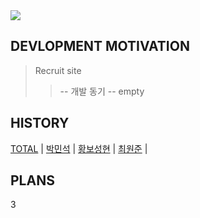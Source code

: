 <img src="https://capsule-render.vercel.app/api?type=waving&color=&height=200&section=header&text=구인구직웹%20프로젝트&fontSize=90" />

DEVLOPMENT MOTIVATION
---
> Recruit site
> > -- 개발 동기 
> > -- empty

HISTORY
---
[TOTAL](DOCUMENT/HISTORY/TOTAL) | [박민석](DOCUMENT/HISTORY/박민석) | 
[황보성현](DOCUMENT/HISTORY/황보성현) | [최원준](DOCUMENT/HISTORY/최원준) | 

PLANS
---
3
